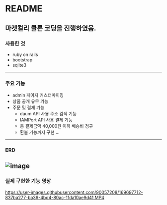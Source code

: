 # README

## 마켓컬리 클론 코딩을 진행하였음.
### 사용한 것
- ruby on rails
- bootstrap
- sqlite3
---
### 주요 기능
+ admin 페이지 커스터마이징
+ 상품 공개 유무 기능
+ 주문 및 결제 기능
  + daum API 사용 주소 검색 기능
  + IAMPort API 사용 결제 기능
  + 총 결제금액 40,000원 이하 배송비 청구
  + 환불 기능까지 구현
 ...
---
### ERD
![image](https://user-images.githubusercontent.com/90057208/169697918-40ac8f84-282b-479a-a1a6-901cacfa1b34.png)
---
### 실제 구현한 기능 영상
https://user-images.githubusercontent.com/90057208/169697712-837ba277-ba36-4bd4-80ac-11da10ae9d41.MP4

